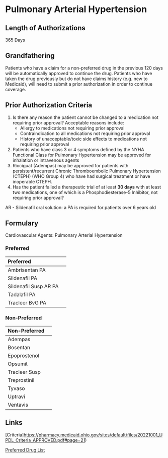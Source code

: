 # Pulmonary Arterial Hypertension

## Length of Authorizations

365 Days

## Grandfathering

Patients who have a claim for a non-preferred drug in the previous 120 days will be automatically approved to continue the drug. Patients who have taken the drug previously but do not have claims history (e.g. new to Medicaid), will need to submit a prior authorization in order to continue coverage.

## Prior Authorization Criteria

1.  Is there any reason the patient cannot be changed to a medication not requiring prior approval? Acceptable reasons include:
    -   Allergy to medications not requiring prior approval
    -   Contraindication to all medications not requiring prior approval
    -   History of unacceptable/toxic side effects to medications not requiring prior approval
2.  Patients who have class 3 or 4 symptoms defined by the NYHA Functional Class for Pulmonary Hypertension may be approved for inhalation or intravenous agents
3.  Riociguat (Adempas) may be approved for patients with persistent/recurrent Chronic Thromboembolic Pulmonary Hypertension (CTEPH) (WHO Group 4) who have had surgical treatment or have inoperable CTEPH.
4.  Has the patient failed a therapeutic trial of at least **30 days** with at least two medications, one of which is a Phosphodiesterase-5 Inhibitor, not requiring prior approval?

AR - Sildenafil oral solution: a PA is required for patients over 6 years old

## Formulary

Cardiovascular Agents: Pulmonary Arterial Hypertension

### Preferred

| Preferred             |      |
| :-------------------- | ---: |
| Ambrisentan PA        |      |
| Sildenafil PA         |      |
| Sildenafil Susp AR PA |      |
| Tadalafil PA          |      |
| Tracleer BvG PA       |      |

### Non-Preferred

| Non-Preferred |      |
| :------------ | ---: |
| Adempas       |      |
| Bosentan      |      |
| Epoprostenol  |      |
| Opsumit       |      |
| Tracleer Susp |      |
| Treprostinil  |      |
| Tyvaso        |      |
| Uptravi       |      |
| Ventavis      |      |

## Links

[Criteria]https://pharmacy.medicaid.ohio.gov/sites/default/files/20221001_UPDL_Criteria_APPROVED.pdf#page=21)

[Preferred Drug List](https://pharmacy.medicaid.ohio.gov/sites/default/files/20221001_UPDL_APPROVED_.pdf#page=12)